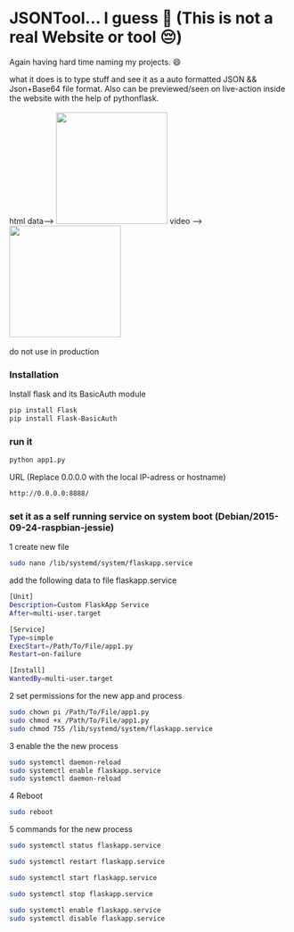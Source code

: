 # JSONTool... I guess 🤔 (This is not a real Website or tool 😔)

Again having hard time naming my projects. 😄


what it does is to type stuff and see it as a auto formatted JSON && Json+Base64 file format. Also can be previewed/seen on live-action inside the website with the help of pythonflask.
<br>
<br>
html data-->
<img src="https://drive.google.com/uc?id=1ItYCaQdHqfrqPeEN9-0cHpXtSsKFW0cL" width="auto" height="200"/>
video -->
<img src="https://drive.google.com/uc?id=1KeBkKpMKadvgnH7YJ8WLnykYr3kkbX8v" width="auto" height="200"/>
<br>
<br>
do not use in production


### Installation

Install flask and its BasicAuth module

```sh
pip install Flask
pip install Flask-BasicAuth
```
### run it


```sh
python app1.py
```
URL (Replace 0.0.0.0 with the local IP-adress or hostname)
```sh
http://0.0.0.0:8888/
```


###  set it as a self running service on system boot (Debian/2015-09-24-raspbian-jessie)
1 create new file
```sh
sudo nano /lib/systemd/system/flaskapp.service
```
add the following data to file flaskapp.service
```sh
[Unit]
Description=Custom FlaskApp Service
After=multi-user.target

[Service]
Type=simple
ExecStart=/Path/To/File/app1.py
Restart=on-failure

[Install]
WantedBy=multi-user.target
```


2 set permissions for the new app and process
```sh
sudo chown pi /Path/To/File/app1.py
sudo chmod +x /Path/To/File/app1.py
sudo chmod 755 /lib/systemd/system/flaskapp.service
```

3 enable the the new process
```sh
sudo systemctl daemon-reload
sudo systemctl enable flaskapp.service
sudo systemctl daemon-reload
```



4 Reboot
```sh
sudo reboot
```

5 commands for the new process
```sh
sudo systemctl status flaskapp.service

sudo systemctl restart flaskapp.service

sudo systemctl start flaskapp.service

sudo systemctl stop flaskapp.service

```

```sh
sudo systemctl enable flaskapp.service
sudo systemctl disable flaskapp.service
```
